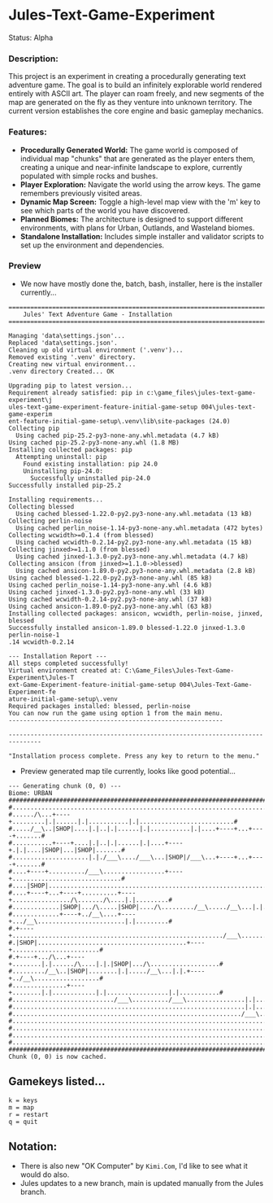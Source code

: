 # Jules-Text-Game-Experiment
Status: Alpha

### Description:
This project is an experiment in creating a procedurally generating text adventure game. The goal is to build an infinitely explorable world rendered entirely with ASCII art. The player can roam freely, and new segments of the map are generated on the fly as they venture into unknown territory. The current version establishes the core engine and basic gameplay mechanics.

### Features:
- **Procedurally Generated World:** The game world is composed of individual map "chunks" that are generated as the player enters them, creating a unique and near-infinite landscape to explore, currently populated with simple rocks and bushes.
- **Player Exploration:** Navigate the world using the arrow keys. The game remembers previously visited areas.
- **Dynamic Map Screen:** Toggle a high-level map view with the 'm' key to see which parts of the world you have discovered.
- **Planned Biomes:** The architecture is designed to support different environments, with plans for Urban, Outlands, and Wasteland biomes.
- **Standalone Installation:** Includes simple installer and validator scripts to set up the environment and dependencies.

### Preview
- We now have mostly done the, batch, bash, installer, here is the installer currently...
```
===============================================================================
    Jules' Text Adventure Game - Installation
===============================================================================

Managing 'data\settings.json'...
Replaced 'data\settings.json'.
Cleaning up old virtual environment ('.venv')...
Removed existing '.venv' directory.
Creating new virtual environment...
.venv directory Created... OK

Upgrading pip to latest version...
Requirement already satisfied: pip in c:\game_files\jules-text-game-experiment\j
ules-text-game-experiment-feature-initial-game-setup 004\jules-text-game-experim
ent-feature-initial-game-setup\.venv\lib\site-packages (24.0)
Collecting pip
  Using cached pip-25.2-py3-none-any.whl.metadata (4.7 kB)
Using cached pip-25.2-py3-none-any.whl (1.8 MB)
Installing collected packages: pip
  Attempting uninstall: pip
    Found existing installation: pip 24.0
    Uninstalling pip-24.0:
      Successfully uninstalled pip-24.0
Successfully installed pip-25.2

Installing requirements...
Collecting blessed
  Using cached blessed-1.22.0-py2.py3-none-any.whl.metadata (13 kB)
Collecting perlin-noise
  Using cached perlin_noise-1.14-py3-none-any.whl.metadata (472 bytes)
Collecting wcwidth>=0.1.4 (from blessed)
  Using cached wcwidth-0.2.14-py2.py3-none-any.whl.metadata (15 kB)
Collecting jinxed>=1.1.0 (from blessed)
  Using cached jinxed-1.3.0-py2.py3-none-any.whl.metadata (4.7 kB)
Collecting ansicon (from jinxed>=1.1.0->blessed)
  Using cached ansicon-1.89.0-py2.py3-none-any.whl.metadata (2.8 kB)
Using cached blessed-1.22.0-py2.py3-none-any.whl (85 kB)
Using cached perlin_noise-1.14-py3-none-any.whl (4.6 kB)
Using cached jinxed-1.3.0-py2.py3-none-any.whl (33 kB)
Using cached wcwidth-0.2.14-py2.py3-none-any.whl (37 kB)
Using cached ansicon-1.89.0-py2.py3-none-any.whl (63 kB)
Installing collected packages: ansicon, wcwidth, perlin-noise, jinxed, blessed
Successfully installed ansicon-1.89.0 blessed-1.22.0 jinxed-1.3.0 perlin-noise-1
.14 wcwidth-0.2.14

--- Installation Report ---
All steps completed successfully!
Virtual environment created at: C:\Game_Files\Jules-Text-Game-Experiment\Jules-T
ext-Game-Experiment-feature-initial-game-setup 004\Jules-Text-Game-Experiment-fe
ature-initial-game-setup\.venv
Required packages installed: blessed, perlin-noise
You can now run the game using option 1 from the main menu.
-----------------------------------------------------------

-------------------------------------------------------------------------------

"Installation process complete. Press any key to return to the menu."
```
- Preview generated map tile currently, looks like good potential...
```
--- Generating chunk (0, 0) ---
Biome: URBAN
################################################################################
#..............................................................................#
#....../\...+----+.........|.|......|.|...........|.|..........................#
#...../__\..|SHOP|....|.|..|.|......|.|...........|.|....+----+...+----+.......#
#...........+----+....|.|..|.|......|.|....+----+.|.|....|SHOP|...|SHOP|.......#
#.....................|.|./___\..../___\...|SHOP|/___\...+----+...+----+.......#
#....+----+........../___\.................+----+..............................#
#....|SHOP|....................................................................#
#....+----+...+----+..........+----+................/\......./\....|.|.........#
#.............|SHOP|.../\.....|SHOP|..../\........./__\...../__\...|.|.........#
#.............+----+../__\....+----+.../__\........................|.|.........#
#.+----+........................................................../___\........#
#.|SHOP|.........................................+----+........................#
#.+----+.../\...+----+........|.|....../\....|.|.|SHOP|.../\...................#
#........./__\..|SHOP|........|.|...../__\...|.|.+----+../__\..................#
#...............+----+........|.|............|.|.................|.|...........#
#............................/___\........../___\................|.|...........#
#................................................................|.|...........#
#.............................................................../___\..........#
#..............................................................................#
#..............................................................................#
#..............................................................................#
#..............................................................................#
################################################################################
Chunk (0, 0) is now cached.
```

## Gamekeys listed...
```
k = keys
m = map
r = restart
q = quit
```

## Notation:
- There is also new "OK Computer" by `Kimi.Com`, I'd like to see what it would do also.
- Jules updates  to a new branch, main is updated manually from the Jules branch.
